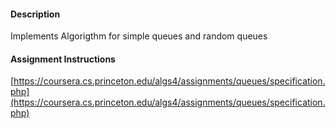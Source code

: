 #### Description
Implements Algorigthm for simple queues and random queues
#### Assignment Instructions
[https://coursera.cs.princeton.edu/algs4/assignments/queues/specification.php](https://coursera.cs.princeton.edu/algs4/assignments/queues/specification.php)
